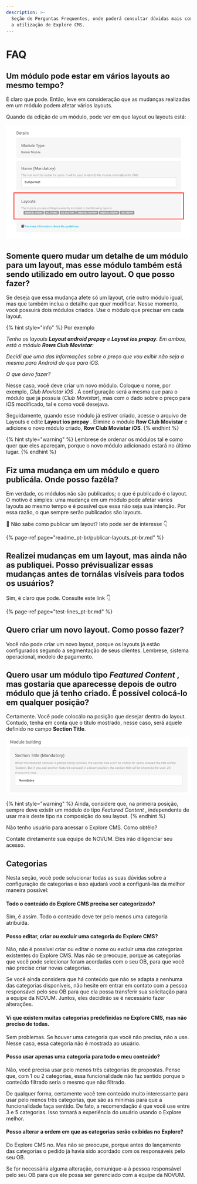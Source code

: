```yaml
---
description: >-
  Seção de Perguntas Frequentes, onde poderá consultar dúvidas mais comuns sobre
  a utilização de Explore CMS.
---
```


# FAQ

## Um módulo pode estar em vários layouts ao mesmo tempo?

É claro que pode. Então, leve em consideração que as mudanças realizadas em um módulo podem afetar vários layouts.

Quando da edição de um módulo, pode ver em que layout ou layouts está:

![](.gitbook/assets/image-1.png)

## Somente quero mudar um detalhe de um módulo para um layout, mas esse módulo também está sendo utilizado em outro layout. O que posso fazer?

Se deseja que essa mudança afete só um layout, crie outro módulo igual, mas que também inclua o detalhe que quer modificar. Nesse momento, você possuirá dois módulos criados. Use o módulo que precisar em cada layout.

{% hint style="info" %}
Por exemplo

_Tenho os layouts **Layout android prepay** e **Layout ios prepay**. Em ambos, está o módulo **Rows Club Movistar**:_

_Decidi que uma das informações sobre o preço que vou exibir não seja a mesma para Android do que para iOS._

_O que devo fazer?_

Nesse caso, você deve criar um novo módulo. Coloque o nome, por exemplo, _Club Movistar iOS_ . A configuração será a mesma que para o módulo que já possuía \(_Club Movistar_\), mas com o dado sobre o preço para iOS modificado, tal e como você desejava.

Seguidamente, quando esse módulo já estiver criado, acesse o arquivo de Layouts e edite **Layout ios prepay** . Elimine o módulo **Row Club Movistar** e adicione o novo módulo criado, **Row Club Movistar iOS**.
{% endhint %}

{% hint style="warning" %}
Lembrese de ordenar os módulos tal e como quer que eles apareçam, porque o novo módulo adicionado estará no último lugar.
{% endhint %}

## Fiz uma mudança em um módulo e quero publicála. Onde posso fazêla?

Em verdade, os módulos não são publicados; o que é publicado é o layout. O motivo é simples: uma mudança em um módulo pode afetar vários layouts ao mesmo tempo e é possível que essa não seja sua intenção. Por essa razão, o que sempre serão publicados são layouts.

🎯 Não sabe como publicar um layout? Isto pode ser de interesse 👇

{% page-ref page="readme\_pt-br/publicar-layouts\_pt-br.md" %}

## Realizei mudanças em um layout, mas ainda não as publiquei. Posso prévisualizar essas mudanças antes de tornálas visíveis para todos os usuários?

Sim, é claro que pode. Consulte este link 👇

{% page-ref page="test-lines\_pt-br.md" %}

## Quero criar um novo layout. Como posso fazer?

Você não pode criar um novo layout, porque os layouts já estão configurados segundo a segmentação de seus clientes. Lembrese, sistema operacional, modelo de pagamento.

## Quero usar um módulo tipo _Featured Content_ , mas gostaria que aparecesse depois de outro módulo que já tenho criado. É possível colocá-lo em qualquer posição?

Certamente. Você pode colocálo na posição que desejar dentro do layout. Contudo, tenha em conta que o título mostrado, nesse caso, será aquele definido no campo **Section Title**.

![](.gitbook/assets/image-45.png)

{% hint style="warning" %}
Ainda, considere que, na primeira posição, sempre deve existir um módulo do tipo _Featured Content_ , independente de usar mais deste tipo na composição do seu layout.
{% endhint %}

Não tenho usuário para acessar o Explore CMS. Como obtêlo?

Contate diretamente sua equipe de NOVUM. Eles irão diligenciar seu acesso.

## Categorias

Nesta seção, você pode solucionar todas as suas dúvidas sobre a configuração de categorias e isso ajudará você a configurá-las da melhor maneira possível:

#### Todo o conteúdo do Explore CMS precisa ser categorizado?

Sim, é assim. Todo o conteúdo deve ter pelo menos uma categoria atribuída.

#### Posso editar, criar ou excluir uma categoria do Explore CMS?

Não, não é possível criar ou editar o nome ou excluir uma das categorias existentes do Explore CMS. Mas não se preocupe, porque as categorias que você pode selecionar foram acordadas com o seu OB, para que você não precise criar novas categorias.

Se você ainda considera que há conteúdo que não se adapta a nenhuma das categorias disponíveis, não hesite em entrar em contato com a pessoa responsável pelo seu OB para que ela possa transferir sua solicitação para a equipe da NOVUM. Juntos, eles decidirão se é necessário fazer alterações.

#### Vi que existem muitas categorias predefinidas no Explore CMS, mas não preciso de todas.

Sem problemas. Se houver uma categoria que você não precisa, não a use. Nesse caso, essa categoria não é mostrada ao usuário.

#### Posso usar apenas uma categoria para todo o meu conteúdo?

Não, você precisa usar pelo menos três categorias de propostas. Pense que, com 1 ou 2 categorias, essa funcionalidade não faz sentido porque o conteúdo filtrado seria o mesmo que não filtrado.

De qualquer forma, certamente você tem conteúdo muito interessante para usar pelo menos três categorias, que são as mínimas para que a funcionalidade faça sentido. De fato, a recomendação é que você use entre 3 e 5 categorias. Isso tornará a experiência do usuário usando o Explore melhor.

#### Posso alterar a ordem em que as categorias serão exibidas no Explore?

Do Explore CMS no. Mas não se preocupe, porque antes do lançamento das categorias o pedido já havia sido acordado com os responsáveis pelo seu OB.

Se for necessária alguma alteração, comunique-a à pessoa responsável pelo seu OB para que ele possa ser gerenciado com a equipe da NOVUM.

